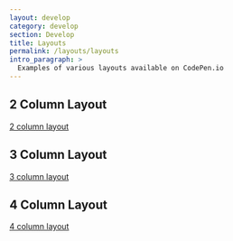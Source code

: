 ```yaml
---
layout: develop
category: develop
section: Develop
title: Layouts
permalink: /layouts/layouts
intro_paragraph: >
  Examples of various layouts available on CodePen.io
---
```


## 2 Column Layout
[2 column layout](https://codepen.io/mindreeper2420/pen/qBBjOOg)

## 3 Column Layout
[3 column layout](https://codepen.io/mindreeper2420/pen/VwwWLJN)

## 4 Column Layout
[4 column layout](https://codepen.io/mindreeper2420/pen/RwwgWPb)
